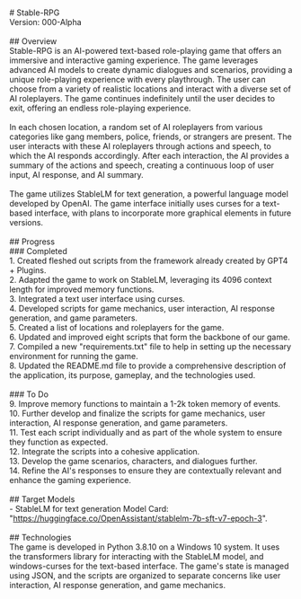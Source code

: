 <br># Stable-RPG
<br>Version: 000-Alpha
<br>
<br>## Overview
<br>Stable-RPG is an AI-powered text-based role-playing game that offers an immersive and interactive gaming experience. The game leverages advanced AI models to create dynamic dialogues and scenarios, providing a unique role-playing experience with every playthrough. The user can choose from a variety of realistic locations and interact with a diverse set of AI roleplayers. The game continues indefinitely until the user decides to exit, offering an endless role-playing experience.
<br>
<br>In each chosen location, a random set of AI roleplayers from various categories like gang members, police, friends, or strangers are present. The user interacts with these AI roleplayers through actions and speech, to which the AI responds accordingly. After each interaction, the AI provides a summary of the actions and speech, creating a continuous loop of user input, AI response, and AI summary.
<br>
<br>The game utilizes StableLM for text generation, a powerful language model developed by OpenAI. The game interface initially uses curses for a text-based interface, with plans to incorporate more graphical elements in future versions.
<br>
<br>## Progress
<br>### Completed
<br>1. Created fleshed out scripts from the framework already created by GPT4 + Plugins.
<br>2. Adapted the game to work on StableLM, leveraging its 4096 context length for improved memory functions.
<br>3. Integrated a text user interface using curses.
<br>4. Developed scripts for game mechanics, user interaction, AI response generation, and game parameters.
<br>5. Created a list of locations and roleplayers for the game.
<br>6. Updated and improved eight scripts that form the backbone of our game.
<br>7. Compiled a new "requirements.txt" file to help in setting up the necessary environment for running the game.
<br>8. Updated the README.md file to provide a comprehensive description of the application, its purpose, gameplay, and the technologies used.
<br>
<br>### To Do
<br>9. Improve memory functions to maintain a 1-2k token memory of events.
<br>10. Further develop and finalize the scripts for game mechanics, user interaction, AI response generation, and game parameters.
<br>11. Test each script individually and as part of the whole system to ensure they function as expected.
<br>12. Integrate the scripts into a cohesive application.
<br>13. Develop the game scenarios, characters, and dialogues further.
<br>14. Refine the AI's responses to ensure they are contextually relevant and enhance the gaming experience.
<br>
<br>## Target Models
<br>- StableLM for text generation Model Card: "https://huggingface.co/OpenAssistant/stablelm-7b-sft-v7-epoch-3".
<br>
<br>## Technologies
<br>The game is developed in Python 3.8.10 on a Windows 10 system. It uses the transformers library for interacting with the StableLM model, and windows-curses for the text-based interface. The game's state is managed using JSON, and the scripts are organized to separate concerns like user interaction, AI response generation, and game mechanics.
<br>
